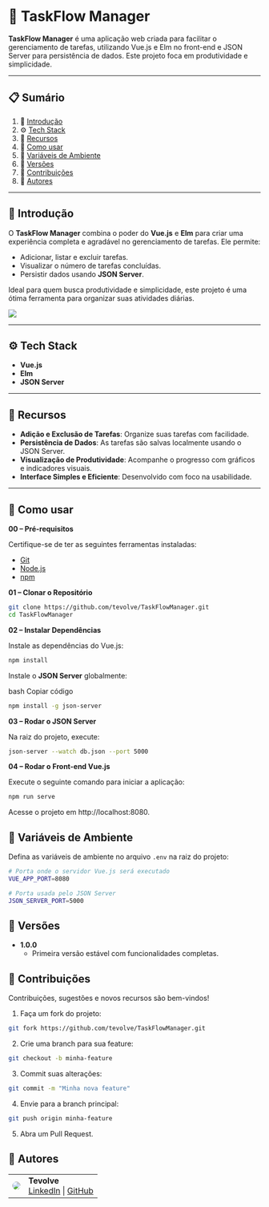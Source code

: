 # 📂 TaskFlow Manager

**TaskFlow Manager** é uma aplicação web criada para facilitar o gerenciamento de tarefas, utilizando Vue.js e Elm no front-end e JSON Server para persistência de dados. Este projeto foca em produtividade e simplicidade.

---

## 📋 Sumário

1. 🤖 [Introdução](#introdução)  
2. ⚙️ [Tech Stack](#tech-stack)  
3. 🔋 [Recursos](#recursos)  
4. 🤸 [Como usar](#como-usar)  
5. 💾 [Variáveis de Ambiente](#variáveis-de-ambiente)  
6. 📅 [Versões](#versões)  
7. 🤝 [Contribuições](#contribuições)  
8. 👥 [Autores](#autores)  

---

## <a name=”introduction”>🤖 Introdução</a>

O **TaskFlow Manager** combina o poder do **Vue.js** e **Elm** para criar uma experiência completa e agradável no gerenciamento de tarefas. Ele permite:

- Adicionar, listar e excluir tarefas.
- Visualizar o número de tarefas concluídas.
- Persistir dados usando **JSON Server**.

Ideal para quem busca produtividade e simplicidade, este projeto é uma ótima ferramenta para organizar suas atividades diárias.

<a href="https://github.com/Tevolve" target="_blank">
  <img src="https://img.shields.io/badge/Deixe_uma_estrela_-1A1A1A.svg?style=for-the-badge&logo=github&logoColor=white" />
</a>

---

## ⚙️ Tech Stack

- **Vue.js**  
- **Elm**  
- **JSON Server**

---

## 🔋 Recursos

- **Adição e Exclusão de Tarefas**: Organize suas tarefas com facilidade.  
- **Persistência de Dados**: As tarefas são salvas localmente usando o JSON Server.  
- **Visualização de Produtividade**: Acompanhe o progresso com gráficos e indicadores visuais.  
- **Interface Simples e Eficiente**: Desenvolvido com foco na usabilidade.  

---

## 🤸 Como usar

**00 – Pré-requisitos**

Certifique-se de ter as seguintes ferramentas instaladas:  

- [Git](https://git-scm.com/)  
- [Node.js](https://nodejs.org/)  
- [npm](https://www.npmjs.com/)  

**01 – Clonar o Repositório**  

```bash
git clone https://github.com/tevolve/TaskFlowManager.git
cd TaskFlowManager
```
**02 – Instalar Dependências**

Instale as dependências do Vue.js:
```bash
npm install
```

Instale o **JSON Server** globalmente:

bash
Copiar código
```bash
npm install -g json-server
```

**03 – Rodar o JSON Server**

Na raiz do projeto, execute:
```bash
json-server --watch db.json --port 5000
```

**04 – Rodar o Front-end Vue.js**

Execute o seguinte comando para iniciar a aplicação:
```bash
npm run serve
```

Acesse o projeto em http://localhost:8080.

## 💾 Variáveis de Ambiente
Defina as variáveis de ambiente no arquivo ```.env``` na raiz do projeto:
```bash
# Porta onde o servidor Vue.js será executado
VUE_APP_PORT=8080

# Porta usada pelo JSON Server
JSON_SERVER_PORT=5000
```

## 📅 Versões
- **1.0.0**  
  - Primeira versão estável com funcionalidades completas.  

## 🤝 Contribuições
Contribuições, sugestões e novos recursos são bem-vindos!  

1. Faça um fork do projeto:  

```bash
git fork https://github.com/tevolve/TaskFlowManager.git
```

2. Crie uma branch para sua feature:

```bash
git checkout -b minha-feature
```

3. Commit suas alterações:

```bash
git commit -m "Minha nova feature"
```

4. Envie para a branch principal:

```bash
git push origin minha-feature
```

5. Abra um Pull Request.


## 👥 Autores
<table>
  <tr>
    <td>
      <img src="https://github.com/tevolve width="100" style="border-radius: 50%;">
    </td>
    <td>
      <b>Tevolve</b><br>
      <a href="https://www.linkedin.com/in/tev0lv3/" target="_blank">LinkedIn</a> | 
      <a href="https://github.com/Tevolve" target="_blank">GitHub</a>
    </td>
  </tr>
</table>
